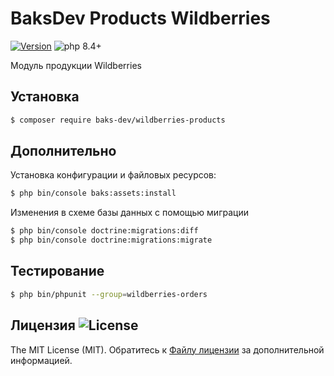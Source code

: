 # BaksDev Products Wildberries

[![Version](https://img.shields.io/badge/version-7.2.3-blue)](https://github.com/baks-dev/wildberries-products/releases)
![php 8.4+](https://img.shields.io/badge/php-min%208.4-red.svg)

Модуль продукции Wildberries

## Установка

``` bash
$ composer require baks-dev/wildberries-products
```

## Дополнительно

Установка конфигурации и файловых ресурсов:

``` bash
$ php bin/console baks:assets:install
```

Изменения в схеме базы данных с помощью миграции

``` bash
$ php bin/console doctrine:migrations:diff
$ php bin/console doctrine:migrations:migrate
```

## Тестирование

``` bash
$ php bin/phpunit --group=wildberries-orders
```

## Лицензия ![License](https://img.shields.io/badge/MIT-green)

The MIT License (MIT). Обратитесь к [Файлу лицензии](LICENSE.md) за дополнительной информацией.
